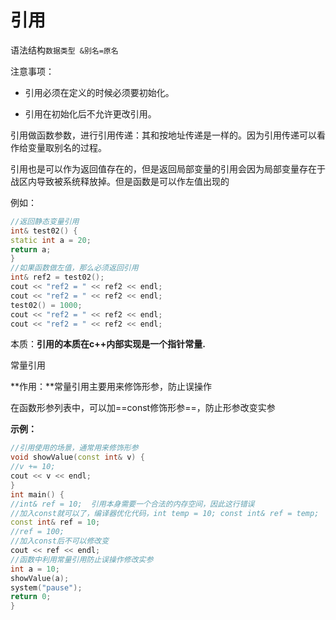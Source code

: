 # 引用

语法结构`数据类型 &别名=原名`

注意事项：

- 引用必须在定义的时候必须要初始化。

- 引用在初始化后不允许更改引用。

引用做函数参数，进行引用传递：其和按地址传递是一样的。因为引用传递可以看作给变量取别名的过程。

引用也是可以作为返回值存在的，但是返回局部变量的引用会因为局部变量存在于战区内导致被系统释放掉。但是函数是可以作左值出现的

例如：

```c++
//返回静态变量引用
int& test02() {
static int a = 20;
return a;
}
//如果函数做左值，那么必须返回引用
int& ref2 = test02();
cout << "ref2 = " << ref2 << endl;
cout << "ref2 = " << ref2 << endl;
test02() = 1000;
cout << "ref2 = " << ref2 << endl;
cout << "ref2 = " << ref2 << endl;
```

本质：**引用的本质在c++内部实现是一个指针常量.**

常量引用

**作用：**常量引用主要用来修饰形参，防止误操作

在函数形参列表中，可以加==const修饰形参==，防止形参改变实参

**示例：**

```C++
//引用使用的场景，通常用来修饰形参
void showValue(const int& v) {
//v += 10;
cout << v << endl;
}
int main() {
//int& ref = 10;  引用本身需要一个合法的内存空间，因此这行错误
//加入const就可以了，编译器优化代码，int temp = 10; const int& ref = temp;
const int& ref = 10;
//ref = 100;  
//加入const后不可以修改变
cout << ref << endl;
//函数中利用常量引用防止误操作修改实参
int a = 10;
showValue(a);
system("pause");
return 0;
}
```
